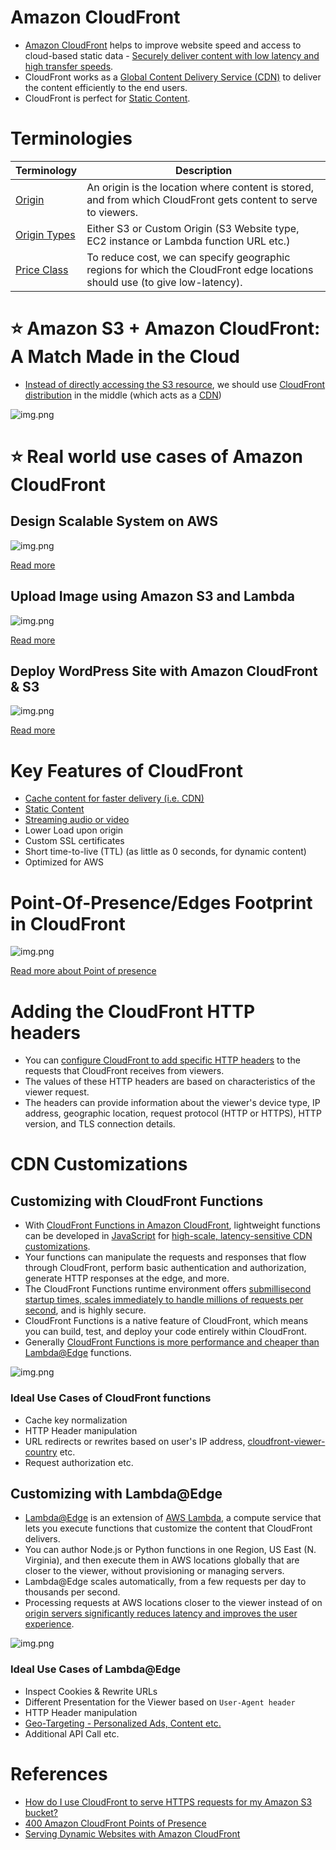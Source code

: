 # Amazon CloudFront
- [Amazon CloudFront](https://aws.amazon.com/cloudfront/) helps to improve website speed and access to cloud-based static data - [Securely deliver content with low latency and high transfer speeds](../../1_HLDDesignComponents/0_SystemGlossaries/LatencyThroughput.md).
- CloudFront works as a [Global Content Delivery Service (CDN)](../../1_HLDDesignComponents/0_SystemGlossaries/CDNs/CDNs.md) to deliver the content efficiently to the end users.
- CloudFront is perfect for [Static Content](../../1_HLDDesignComponents/0_SystemGlossaries/CDNs/StaticContentWithCDN.md).

# Terminologies

| Terminology                                                                                                            | Description                                                                                                                 |
|------------------------------------------------------------------------------------------------------------------------|-----------------------------------------------------------------------------------------------------------------------------|
| [Origin](https://docs.aws.amazon.com/cloudfront/latest/APIReference/API_Origin.html)                                   | An origin is the location where content is stored, and from which CloudFront gets content to serve to viewers.              |
| [Origin Types](https://docs.aws.amazon.com/AmazonCloudFront/latest/DeveloperGuide/DownloadDistS3AndCustomOrigins.html) | Either S3 or Custom Origin (S3 Website type, EC2 instance or Lambda function URL etc.)                                      |
| [Price Class](https://docs.aws.amazon.com/AmazonCloudFront/latest/DeveloperGuide/PriceClass.html)                      | To reduce cost, we can specify geographic regions for which the CloudFront edge locations should use (to give low-latency). |

# :star: Amazon S3 + Amazon CloudFront: A Match Made in the Cloud
- [Instead of directly accessing the S3 resource](https://aws.amazon.com/blogs/networking-and-content-delivery/amazon-s3-amazon-cloudfront-a-match-made-in-the-cloud/), we should use [CloudFront distribution](../1_NetworkingAndContentDelivery/AmazonCloudFront.md) in the middle (which acts as a [CDN](../../1_HLDDesignComponents/0_SystemGlossaries/CDNs/CDNs.md))

![img.png](https://d2908q01vomqb2.cloudfront.net/5b384ce32d8cdef02bc3a139d4cac0a22bb029e8/2018/06/27/4-v-2.png)

# :star: Real world use cases of Amazon CloudFront

## Design Scalable System on AWS

![img.png](../0_AWSDesigns/DesignScalableSystemWithRDMS/assets/DesignScalableSystemWithRelationalDBOnAWS.drawio.png)

[Read more](../0_AWSDesigns/DesignScalableSystemWithRDMS/README.md)

## Upload Image using Amazon S3 and Lambda

![img.png](../0_AWSDesigns/DesignUploadImageAWSLambdaS3/assets/UploadImage-Lambda.drawio.png)

[Read more](../0_AWSDesigns/DesignUploadImageAWSLambdaS3/README.md)

## Deploy WordPress Site with Amazon CloudFront & S3

![img.png](https://d2908q01vomqb2.cloudfront.net/cb4e5208b4cd87268b208e49452ed6e89a68e0b8/2017/11/06/1-1024x576.png)

[Read more](../0_AWSDesigns/WPSiteCloudFront&S3.md)

# Key Features of CloudFront
- [Cache content for faster delivery (i.e. CDN)](../../1_HLDDesignComponents/0_SystemGlossaries/CDNs/CDNs.md)
- [Static Content](../../1_HLDDesignComponents/0_SystemGlossaries/CDNs/StaticContentWithCDN.md)
- [Streaming audio or video](../../1_HLDDesignComponents/0_SystemGlossaries/CDNs/StaticContentWithCDN.md)
- Lower Load upon origin
- Custom SSL certificates
- Short time-to-live (TTL) (as little as 0 seconds, for dynamic content)
- Optimized for AWS

# Point-Of-Presence/Edges Footprint in CloudFront
![img.png](https://d2908q01vomqb2.cloudfront.net/5b384ce32d8cdef02bc3a139d4cac0a22bb029e8/2022/06/17/CloudFront_400-1024x580.png)

[Read more about Point of presence](../AWS-Global-Architecture-Region-AZ.md#points-of-presence)

# Adding the CloudFront HTTP headers
- You can [configure CloudFront to add specific HTTP headers](https://docs.aws.amazon.com/AmazonCloudFront/latest/DeveloperGuide/using-cloudfront-headers.html) to the requests that CloudFront receives from viewers. 
- The values of these HTTP headers are based on characteristics of the viewer request. 
- The headers can provide information about the viewer's device type, IP address, geographic location, request protocol (HTTP or HTTPS), HTTP version, and TLS connection details.

# CDN Customizations

## Customizing with CloudFront Functions
- With [CloudFront Functions in Amazon CloudFront](https://docs.aws.amazon.com/AmazonCloudFront/latest/DeveloperGuide/cloudfront-functions.html), lightweight functions can be developed in [JavaScript]() for [high-scale, latency-sensitive CDN customizations](../../1_HLDDesignComponents/0_SystemGlossaries/CDNs/CDNs.md). 
- Your functions can manipulate the requests and responses that flow through CloudFront, perform basic authentication and authorization, generate HTTP responses at the edge, and more. 
- The CloudFront Functions runtime environment offers [submillisecond startup times, scales immediately to handle millions of requests per second](../../1_HLDDesignComponents/0_SystemGlossaries/LatencyThroughput.md), and is highly secure. 
- CloudFront Functions is a native feature of CloudFront, which means you can build, test, and deploy your code entirely within CloudFront.
- Generally [CloudFront Functions is more performance and cheaper than Lambda@Edge](https://aws.amazon.com/blogs/aws/introducing-cloudfront-functions-run-your-code-at-the-edge-with-low-latency-at-any-scale/) functions.

![img.png](https://d2908q01vomqb2.cloudfront.net/da4b9237bacccdf19c0760cab7aec4a8359010b0/2021/04/08/cloudfront-function-and-lambda-edge-2-1024x454.png)

### Ideal Use Cases of CloudFront functions
- Cache key normalization
- HTTP Header manipulation
- URL redirects or rewrites based on user's IP address, [cloudfront-viewer-country](https://docs.aws.amazon.com/AmazonCloudFront/latest/DeveloperGuide/using-cloudfront-headers.html) etc.
- Request authorization etc.

## Customizing with Lambda@Edge
- [Lambda@Edge](https://docs.aws.amazon.com/AmazonCloudFront/latest/DeveloperGuide/lambda-at-the-edge.html) is an extension of [AWS Lambda](../3_ComputeServices/AWSLambda/Readme.md), a compute service that lets you execute functions that customize the content that CloudFront delivers. 
- You can author Node.js or Python functions in one Region, US East (N. Virginia), and then execute them in AWS locations globally that are closer to the viewer, without provisioning or managing servers. 
- Lambda@Edge scales automatically, from a few requests per day to thousands per second. 
- Processing requests at AWS locations closer to the viewer instead of on [origin servers significantly reduces latency and improves the user experience](../../1_HLDDesignComponents/0_SystemGlossaries/LatencyThroughput.md).

![img.png](https://d2908q01vomqb2.cloudfront.net/da4b9237bacccdf19c0760cab7aec4a8359010b0/2021/04/08/cloudfront-functions-only-lambda-egde-1024x413.png)

### Ideal Use Cases of Lambda@Edge
- Inspect Cookies & Rewrite URLs
- Different Presentation for the Viewer based on `User-Agent header`
- HTTP Header manipulation
- [Geo-Targeting - Personalized Ads, Content etc.](https://aws.amazon.com/blogs/networking-and-content-delivery/leverage-amazon-cloudfront-geolocation-headers-for-state-level-geo-targeting/)
- Additional API Call etc.

# References
- [How do I use CloudFront to serve HTTPS requests for my Amazon S3 bucket?](https://aws.amazon.com/premiumsupport/knowledge-center/cloudfront-https-requests-s3/)
- [400 Amazon CloudFront Points of Presence](https://aws.amazon.com/blogs/networking-and-content-delivery/400-amazon-cloudfront-points-of-presence/)
- [Serving Dynamic Websites with Amazon CloudFront](https://blog.shikisoft.com/serving-dynamic-website-with-amazon-cloudfront/)